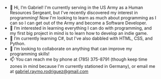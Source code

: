 - 👋 Hi, I’m Gabriel! I'm currently serving in the US Army as a Human Resources Sergeant, but I've recently discovered my interest in programming! Now I'm looking to learn as much about programming as I can so I can get out of the Army and become a Software Developer.
- 👀 I’m interested in learning everything I can do with programming, and my first big project in mind is to learn how to develop an indie game. 
- 🌱 I’m currently learning C#, but I've also dabbled with HTML, CSS, and Python.
- 💞️ I’m looking to collaborate on anything that can improve my programming skills!
- 📫 You can reach me by phone at (785) 375-8791 (though keep time zones in mind because I'm currently stationed in Germany), or email me at gabriel.raymo.rodriguez@gmail.com

<!---
gorod96/gorod96 is a ✨ special ✨ repository because its `README.md` (this file) appears on your GitHub profile.
You can click the Preview link to take a look at your changes.
--->
